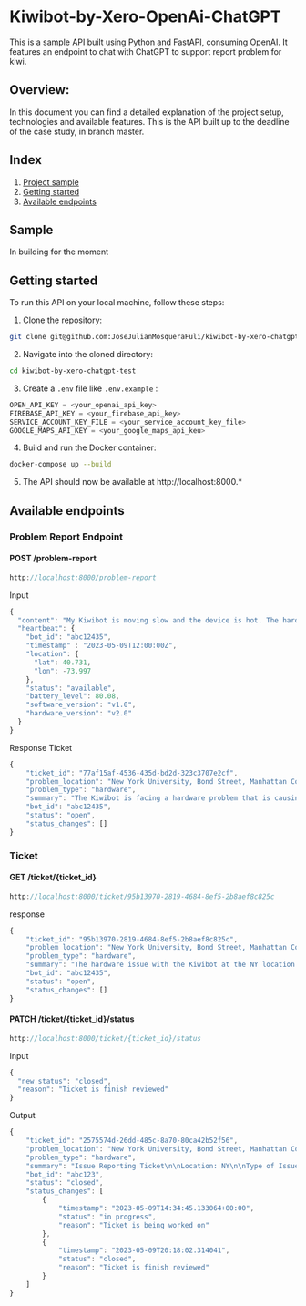 # Kiwibot-by-Xero-OpenAi-ChatGPT

This is a sample API built using Python and FastAPI, consuming OpenAI. It features an endpoint to chat with ChatGPT to support report problem for kiwi.

## Overview:

In this document you can find a detailed explanation of the project setup, technologies and available features.
This is the API built up to the deadline of the case study, in branch master.

## Index

1. [ Project sample ](#sample)
2. [ Getting started ](#getting-started)
3. [ Available endpoints ](#available-endpoints)

## Sample

In building for the moment

## Getting started

To run this API on your local machine, follow these steps:

1. Clone the repository:

```bash
git clone git@github.com:JoseJulianMosqueraFuli/kiwibot-by-xero-chatgpt-test.git
```

2. Navigate into the cloned directory:

```bash
cd kiwibot-by-xero-chatgpt-test
```

3. Create a `.env` file like `.env.example` :

```python
OPEN_API_KEY = <your_openai_api_key>
FIREBASE_API_KEY = <your_firebase_api_key>
SERVICE_ACCOUNT_KEY_FILE = <your_service_account_key_file>
GOOGLE_MAPS_API_KEY = <your_google_maps_api_keu>
```

4. Build and run the Docker container:

```bash
docker-compose up --build
```

5. The API should now be available at http://localhost:8000.\*

## Available endpoints

### Problem Report Endpoint

#### POST /problem-report

```jsx
http://localhost:8000/problem-report
```

Input

```jsx
{
  "content": "My Kiwibot is moving slow and the device is hot. The hardware version is a bit old",
  "heartbeat": {
    "bot_id": "abc12435",
    "timestamp" : "2023-05-09T12:00:00Z",
    "location": {
      "lat": 40.731,
      "lon": -73.997
    },
    "status": "available",
    "battery_level": 80.08,
    "software_version": "v1.0",
    "hardware_version": "v2.0"
  }
}
```

Response Ticket

```jsx
{
    "ticket_id": "77af15af-4536-435d-bd2d-323c3707e2cf",
    "problem_location": "New York University, Bond Street, Manhattan Community Board 2, Manhattan, New York County, City of New York, New York, 10012, United States",
    "problem_type": "hardware",
    "summary": "The Kiwibot is facing a hardware problem that is causing the reduced speed and overheating. Given that the hardware version is old, it might be necessary to replace certain components or upgrade the Kiwibot to resolve the problem. Further investigation is recommended to identify the root cause of the issue.",
    "bot_id": "abc12435",
    "status": "open",
    "status_changes": []
}
```

### Ticket

#### GET /ticket/{ticket_id}

```jsx
http://localhost:8000/ticket/95b13970-2819-4684-8ef5-2b8aef8c825c
```

response

```jsx
{
    "ticket_id": "95b13970-2819-4684-8ef5-2b8aef8c825c",
    "problem_location": "New York University, Bond Street, Manhattan Community Board 2, Manhattan, New York County, City of New York, New York, 10012, United States",
    "problem_type": "hardware",
    "summary": "The hardware issue with the Kiwibot at the NY location is related to the wheels repeatedly getting stuck when attempting to navigate uneven surfaces.",
    "bot_id": "abc12435",
    "status": "open",
    "status_changes": []
}
```

#### PATCH /ticket/{ticket_id}/status

```jsx
http://localhost:8000/ticket/{ticket_id}/status
```

Input

```jsx
{
  "new_status": "closed",
  "reason": "Ticket is finish reviewed"
}
```

Output

```jsx
{
    "ticket_id": "2575574d-26dd-485c-8a70-80ca42b52f56",
    "problem_location": "New York University, Bond Street, Manhattan Community Board 2, Manhattan, New York County, City of New York, New York, 10012, United States",
    "problem_type": "hardware",
    "summary": "Issue Reporting Ticket\n\nLocation: NY\n\nType of Issue: Hardware\n\nDescription of Issue: The wheels of the Kiwibot are not moving properly and are getting stuck when navigating uneven surfaces.\n\nSteps Taken to Reproduce Issue: Navigating the Kiwibot on uneven surfaces.\n\nRelevant Information: The Kiwibot is also having trouble navigating around obstacles and may require additional testing.\n\nPriority Level: High\n\nDate Submitted: [Current Date] \n\nThank you for your attention to this matter. Please let me know if any additional information is needed.",
    "bot_id": "abc123",
    "status": "closed",
    "status_changes": [
        {
            "timestamp": "2023-05-09T14:34:45.133064+00:00",
            "status": "in progress",
            "reason": "Ticket is being worked on"
        },
        {
            "timestamp": "2023-05-09T20:18:02.314041",
            "status": "closed",
            "reason": "Ticket is finish reviewed"
        }
    ]
}
```

